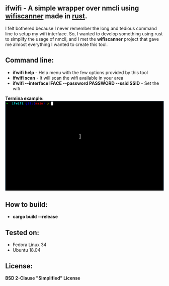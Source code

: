 ## ifwifi - A simple wrapper over nmcli using [wifiscanner](https://crates.io/crates/wifiscanner) made in [rust](https://www.rust-lang.org/).
I felt bothered because I never remember the long and tedious command line to setup my wifi interface. So, I wanted to develop something using rust to simplify the usage of nmcli, and I met the <b>wifiscanner</b> project that gave me almost everything I wanted to create this tool.

## Command line:
* <b>ifwifi help</b> - Help menu with the few options provided by this tool
* <b>ifwifi scan</b> - It will scan the wifi available in your area
* <b>ifwifi --interface IFACE --password PASSWORD --ssid SSID</b> - Set the wifi

[logo]: https://raw.githubusercontent.com/araujobsd/ifwifi/main/gif/terminal.gif "Terminal example"
<b>Termina example:</b>
![alt text][logo]

## How to build:
* <b>cargo build --release</b>

## Tested on:
* Fedora Linux 34
* Ubuntu 18.04

## License:
<b>BSD 2-Clause "Simplified" License</b>

